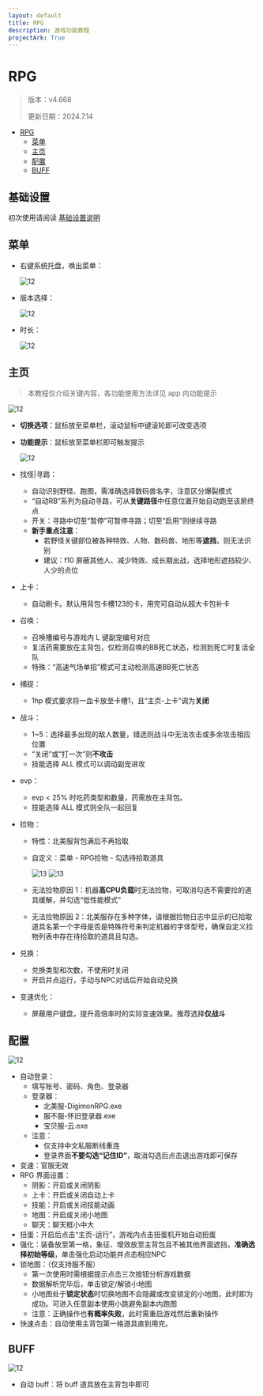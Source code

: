 ```yaml
---
layout: default
title: RPG
description: 游戏功能教程
projectArk: True
---
```


# RPG
> 版本：v4.668
>
> 更新日期：2024.7.14

- [RPG](#rpg)
  - [菜单](#菜单)
  - [主页](#主页)
  - [配置](#配置)
  - [BUFF](#buff)

## 基础设置
初次使用请阅读 <A href="/setup">基础设置说明</A>

## 菜单

- 右键系统托盘，唤出菜单：

  ![12]({{site.cdn}}/resource/taskbar.png)

- 版本选择：

  ![12]({{site.cdn}}/resource/rpg_version.png)

- 时长：

  ![12]({{site.cdn}}/resource/rpg_time.png)

## 主页
> 本教程仅介绍关键内容，各功能使用方法详见 app 内功能提示

  ![12]({{site.cdn}}/resource/rpg.png)


- **切换选项**：鼠标放至菜单栏，滚动鼠标中键滚轮即可改变选项
- **功能提示**：鼠标放至菜单栏即可触发提示

  ![12]({{site.cdn}}/resource/tooltips.png)

- 找怪\|寻路：
  - 自动识别野怪、跑图，需准确选择数码兽名字，注意区分爆裂模式
  - “自动RB”系列为自动寻路，可从**关键路径**中任意位置开始自动跑至该房终点
  - 开关：寻路中切至“暂停”可暂停寻路；切至“启用”则继续寻路
  - **新手重点注意**：
    - 若野怪关键部位被各种特效、人物、数码兽、地形等**遮挡**，则无法识别
    - 建议：f10 屏蔽其他人、减少特效、成长期出战，选择地形遮挡较少、人少的点位
- 上卡：
  - 自动刷卡。默认用背包卡槽123的卡，用完可自动从超大卡包补卡
- 召唤：
  - 召唤槽编号与游戏内 L 键副宠编号对应
  - 复活药需要放在主背包，仅检测召唤的BB死亡状态，检测到死亡时复活全队
  - 特殊：“高速气场单招”模式可主动检测高速BB死亡状态
- 捕捉：
  - 1hp 模式要求将一血卡放至卡槽1，且“主页-上卡”调为**关闭**
- 战斗：
    - 1~5：选择最多出现的敌人数量，错选则战斗中无法攻击或多余攻击相应位置
    - “关闭”或“打一次”则**不攻击**
    - 技能选择 ALL 模式可以调动副宠进攻
- evp：
  - evp < 25% 时吃药类型和数量，药需放在主背包。
  - 技能选择 ALL 模式则全队一起回复
- 捡物：
  - 特性：北美服背包满后不再拾取
  - 自定义：菜单 - RPG捡物 - 勾选待拾取道具

      ![13]({{site.cdn}}/resource/select_item.png)
      ![13]({{site.cdn}}/resource/select_item_2.png)
  - 无法捡物原因 1：机器**高CPU负载**时无法捡物，可取消勾选不需要捡的道具缓解，并勾选“低性能模式”
  - 无法捡物原因 2：北美服存在多种字体，请根据捡物日志中显示的已拾取道具名第一个字母是否是特殊符号来判定机器的字体型号，确保自定义捡物列表中存在待拾取的道具且勾选。
- 兑换：
  - 兑换类型和次数，不使用时关闭
  - 开启并点运行，手动与NPC对话后开始自动兑换
- 变速优化：
  - 屏蔽用户键盘，提升高倍率时的实际变速效果。推荐选择**仅战斗**

## 配置

  ![12]({{site.cdn}}/resource/rpg_config.png)

- 自动登录：
  - 填写账号、密码、角色、登录器
  - 登录器：
    - 北美服-DigimonRPG.exe
    - 服不服-怀旧登录器.exe
    - 宝贝服-云.exe
  - 注意：
    - 仅支持中文私服断线重连
    - 登录界面**不要勾选“记住ID”**，取消勾选后点击退出游戏即可保存
- 变速：官服无效
- RPG 界面设置：
  - 阴影：开启或关闭阴影
  - 上卡：开启或关闭自动上卡
  - 技能：开启或关闭技能动画
  - 地图：开启或关闭小地图
  - 聊天：聊天框小中大
- 扭蛋：开启后点击“主页-运行”，游戏内点击扭蛋机开始自动扭蛋
- 强化：装备放至第一格，象征、增效放至主背包且不被其他界面遮挡，**准确选择初始等级**，单击强化启动功能并点击相应NPC
- 锁地图：（仅支持服不服）
  - 第一次使用时需根据提示点击三次按钮分析游戏数据
  - 数据解析完毕后，单击锁定/解锁小地图
  - 小地图处于**锁定状态**时切换地图不会隐藏或改变锁定的小地图，此时即为成功。可进入任意副本使用小跳避免副本内跑图
  - 注意：正确操作也**有概率失败**，此时需重启游戏然后重新操作
- 快速点击：自动使用主背包第一格道具直到用完。

## BUFF

  ![12]({{site.cdn}}/resource/RBuff.png)
- 自动 buff：将 buff 道具放在主背包中即可
